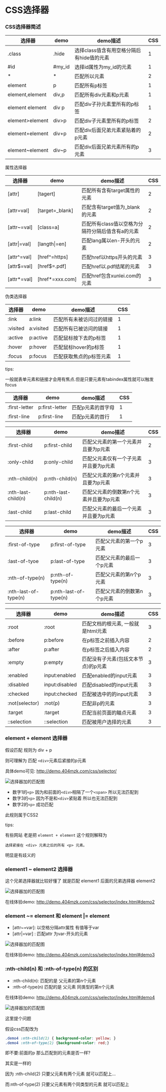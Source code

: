 # CSS选择器 

### CSS选择器简述

| 选择器 | demo | demo描述 | CSS |
| --- | --- | --- | --- |
| .class |.hide|选择class值含有用空格分隔后有hide值的元素|1 |
| #id |#my_id|选择id属性为my_id的元素|1 |
| * |* |匹配所以元素|2 |
| element | p | 匹配所有p标签|1 |
| element,element|div,p|匹配所有div元素和p元素|1 |
| element element|div p|匹配div子孙元素里所有的p标签|1 |
| element>element|div>p|匹配div子元素里所有的p标签|2 |
| element+element|div+p|匹配div后面兄弟元素紧贴着的p元素|2 |
| element~element|div~p|匹配div后面兄弟元素所有的p元素|3|

属性选择器

|选择器|demo|demo描述|CSS |
| --- | --- | --- | --- |
|[attr]|[tagert]|匹配所有含有target属性的元素|2|
|[attr=val]|[target=_blank]|匹配含有target值为_blank的元素|2|
|[attr~=val]|[class=a]|匹配所有class值以空格为分隔符分隔后值含有a的元素|2|
|[attr\|=val]|[langth\|=en]|匹配lang属以en-开头的元素|2|
|[attr^=val]|[href^=https]|匹配href以https开头的元素|3|
|[attr$=val]|[href$=.pdf]|匹配href以.pdf结尾的元素|3|
|[attr*=val]|[href*=xxx.com]|匹配href包含xunlei.com的元素|3|

伪类选择器

|选择器|demo|demo描述|CSS|
| --- | --- | --- | --- |
|:link|a:link|匹配所有未被访问过的链接|1|
|:visited|a:visited|匹配所有已被访问的链接|1|
|:active|p:active|匹配鼠标按下去的p标签|1|
|:hover|p:hover|匹配鼠标hover的p标签|1|
|:focus|p:focus|匹配获取焦点的p标签元素|1|

tips:

一般就表单元素和链接才会用有焦点.但是只要元素有tabindex属性就可以触发focus

|选择器|demo|demo描述|CSS|
| --- | --- | --- | --- |
|:first-letter|p:first-letter|匹配p元素的首字母|1|
|:first-line|p:first-line|匹配p元素的首行|1|

|选择器|demo|demo描述|CSS|
| --- | --- | --- | --- |
|:first-child|p:first-child|匹配父元素的第一个元素并且要为p元素|2|
|:only-child|p:only-child|匹配父元素仅有一个子元素并且要为p元素|3|
|:nth-child(n)|p:nth-child(n)|匹配父元素的第n个元素并且要为p元素|3|
|:nth-last-child(n)|p:nth-last-child(n)|匹配父元素的倒数第n个元素并且要为p元素|3|
|:last-child|p:last-child|匹配父元素的最后一个元素并且要为p元素|3|

|选择器|demo|demo描述|CSS|
| --- | --- | --- | --- |
|:first-of-type|p:first-of-type|匹配父元素的第一个p元素|3|
|:last-of-tyoe|p:last-of-type|匹配父元素的最后一个p元素|3|
|:nth-of-type(n)|p:nth-of-type(n)|匹配父元素的第n个p元素|3|
|:nth-last-of-type(n)|p:nth-last-of-type(n)|匹配父元素的倒数第n个p元素|3|

|选择器|demo|demo描述|CSS|
| --- | --- | --- | --- |
|:root|:root|匹配文档的根元素, 一般就是html元素|3|
|:before|p:before|在p标签之前插入内容|2|
|:after|p:after|在p标签之后插入内容|2|
|:empty|p:empty|匹配没有子元素(包括文本节点)的p元素|3|
|:enabled|input:enabled|匹配enabled的input元素|3|
|:disabled|input:disabled|匹配disabled的input元素|3|
|:checked|input:checked|匹配被选中的的input元素|3|
|:not(selector)|:not(p)|匹配非p的元素|3|
|:target|:target|匹配当前页面的瞄点元素|3|
|::selection|::selection|匹配被用户选择的元素|3|


### element + element 选择器

假设匹配 规则为 div + p

则可理解为 匹配 `<div>`元素后紧接的p元素

具体demo可见: http://demo.404mzk.com/css/selector/

![选择器加的匹配图](../../assets/QQ20190326-150636.jpg)

- 数字1的`<p>` 因为和前面的`<div>`相隔了一个`<span>` 所以无法匹配到
- 数字3的`<p>` 因为不是和`<div>`紧贴着 所以也无法匹配到 
- 数字2的`<p>` 成功匹配

此规则属于CSS2

tips:

有些网站 老是把 `element + element` 这个规则解释为

`选择紧接在 <div> 元素之后的所有 <p> 元素。`

明显是有歧义的

### element1 ~ element2 选择器

这个兄弟选择器就比较好懂了 就是匹配 element1 后面的兄弟选择器 element2

![选择器加的匹配图](../../assets/QQ20190326-181320.jpg)

在线体验demo: http://demo.404mzk.com/css/selector/index.html#demo2

### element ~= element 和 element |= element

- [attr~=var]: 以空格分隔attr属性 有值等于var
- [attr|=var] : 匹配attr 为var-开头的元素

![选择器加的匹配图](../../assets/QQ20190326-200044.jpg)

在线体验demo: http://demo.404mzk.com/css/selector/index.html#demo3

### :nth-child(n) 和 :nth-of-type(n) 的区别

- :nth-child(n): 匹配的是 父元素的第n个元素
- :nth-of-type(n) 匹配的是 父元素 同类型的第n个元素

在线体验demo: http://demo.404mzk.com/css/selector/index.html#demo4

![选择器加的匹配图](../../assets/QQ20190327-092706.jpg)

这里提个问题

假设css匹配改为

```css
.demo4 :nth-child(2) { background-color: yellow; }
.demo4 :nth-of-type(2) {background-color: red;}
```

即不要:前面的p 那么匹配到的元素是否一样?

其实是一样的

因为 :nth-child(2) 只要父元素有两个元素 就可以匹配上...

而:nth-of-type(2) 只要父元素有两个同类型的元素 就可以匹配上





